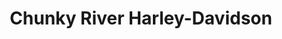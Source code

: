 ---
title: "Chunky River Harley-Davidson"
url: /meridian/chunky-river-harley-davidson/
shop: Motorrad
---